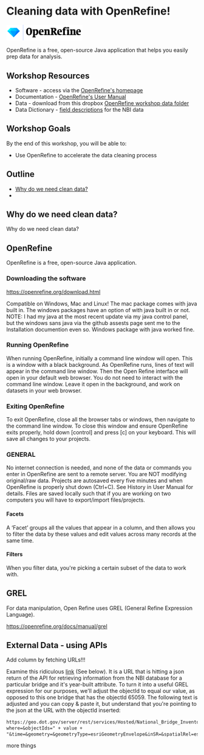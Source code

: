 # Cleaning data with OpenRefine!
<img src="images/OpenRefine_logo_color.png" width="200"/>

OpenRefine is a free, open-source Java application that helps you easily prep data for analysis.


## Workshop Resources
 - Software - access via the [OpenRefine's homepage](https://openrefine.org/)
 - Documentation - [OpenRefine's User Manual](https://openrefine.org/docs)
 - Data - download from this dropbox [OpenRefine workshop data folder](https://www.dropbox.com/___________)
 - Data Dictionary - [field descriptions](https://nationalbridges.com/nbiDesc.html) for the NBI data

## Workshop Goals
By the end of this workshop, you will be able to:
- Use OpenRefine to accelerate the data cleaning process

## Outline
- [Why do we need clean data?](#why-clean-data)
- 

## <a name="why-clean-data"></a>  Why do we need clean data?
Why do we need clean data?

## OpenRefine

OpenRefine is a free, open-source Java application.

### Downloading the software

https://openrefine.org/download.html

Compatible on Windows, Mac and Linux!
The mac package comes with java built in.
The windows packages have an option of with java built in or not.
NOTE: I had my java at the most recent update via my java control panel, but the windows sans java via the github assests page sent me to the Installation documention even so. Windows package with java worked fine.

### Running OpenRefine

When running OpenRefine, initially a command line window will open. This is a window with a black background. As OpenRefine runs, lines of text will appear in the command line window. Then the Open Refine interface will open in your default web browser. You do not need to interact with the command line window. Leave it open in the background, and work on datasets in your web browser.

### Exiting OpenRefine

To exit OpenRefine, close all the browser tabs or windows, then navigate to the command line window. To close this window and ensure OpenRefine exits properly, hold down [control] and press [c] on your keyboard. This will save all changes to your projects.

### GENERAL

No internet connection is needed, and none of the data or commands you enter in OpenRefine are sent to a remote server.
You are NOT modifying original/raw data.
Projects are autosaved every five minutes and when OpenRefine is properly shut down (Ctrl+C). See History in User Manual for details.
Files are saved locally such that if you are working on two computers you will have to export/import files/projects.

#### Facets

A ‘Facet’ groups all the values that appear in a column, and then allows you to filter the data by these values and edit values across many records at the same time.

#### Filters

When you filter data, you're picking a certain subset of the data to work with.

## GREL
For data manipulation, Open Refine uses GREL (General Refine Expression Language).

https://openrefine.org/docs/manual/grel


## External Data - using APIs

Add column by fetching URLs!!!

Examine this ridiculous [link](https://geo.dot.gov/server/rest/services/Hosted/National_Bridge_Inventory_DS/FeatureServer/0/query?where=&objectIds=65059&time=&geometry=&geometryType=esriGeometryEnvelope&inSR=&spatialRel=esriSpatialRelIntersects&distance=&units=esriSRUnit_Foot&relationParam=&outFields=year_built_027&returnGeometry=true&maxAllowableOffset=&geometryPrecision=&outSR=&havingClause=&gdbVersion=&historicMoment=&returnDistinctValues=false&returnIdsOnly=false&returnCountOnly=false&returnExtentOnly=false&orderByFields=&groupByFieldsForStatistics=&outStatistics=&returnZ=false&returnM=false&multipatchOption=xyFootprint&resultOffset=&resultRecordCount=&returnTrueCurves=false&returnCentroid=false&timeReferenceUnknownClient=false&sqlFormat=none&resultType=&datumTransformation=&lodType=geohash&lod=&lodSR=&f=pjson) (See below). It is a URL that is hitting a json return of the API for retrieving information from the NBI database for a particular bridge and it's year-built attribute. To turn it into a useful GREL expression for our purposes, we'll adjust the objectId to equal our value, as opposed to this one bridge that has the objectId 65059. The following text is adjusted and you can copy & paste it, but understand that you're pointing to the json at the URL with the objectId inserted:
```
https://geo.dot.gov/server/rest/services/Hosted/National_Bridge_Inventory_DS/FeatureServer/0/query?where=&objectIds=" + value + "&time=&geometry=&geometryType=esriGeometryEnvelope&inSR=&spatialRel=esriSpatialRelIntersects&distance=&units=esriSRUnit_Foot&relationParam=&outFields=year_built_027&returnGeometry=true&maxAllowableOffset=&geometryPrecision=&outSR=&havingClause=&gdbVersion=&historicMoment=&returnDistinctValues=false&returnIdsOnly=false&returnCountOnly=false&returnExtentOnly=false&orderByFields=&groupByFieldsForStatistics=&outStatistics=&returnZ=false&returnM=false&multipatchOption=xyFootprint&resultOffset=&resultRecordCount=&returnTrueCurves=false&returnCentroid=false&timeReferenceUnknownClient=false&sqlFormat=none&resultType=&datumTransformation=&lodType=geohash&lod=&lodSR=&f=pjson
```
more things
